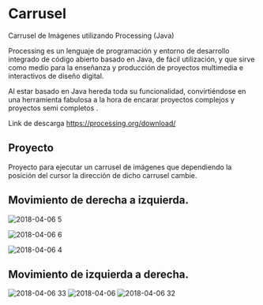 # Carrusel
Carrusel de Imágenes utilizando Processing (Java)

Processing es un lenguaje de programación y entorno de desarrollo integrado de código abierto basado en Java,
 de fácil utilización, y que sirve como medio para la enseñanza y producción de proyectos multimedia e interactivos
 de diseño digital.

Al estar basado en Java hereda toda su funcionalidad, convirtiéndose en una herramienta fabulosa a la hora de encarar
 proyectos complejos y proyectos semi completos .


Link de descarga https://processing.org/download/


## Proyecto

Proyecto para ejecutar un carrusel de imágenes que dependiendo la posición del cursor la dirección de dicho carrusel cambie.

## Movimiento de derecha a izquierda.

![2018-04-06 5](https://user-images.githubusercontent.com/24448781/38435862-a1a356da-3998-11e8-8664-e0701893e150.png)

![2018-04-06 6](https://user-images.githubusercontent.com/24448781/38435863-a1c3f1ce-3998-11e8-9efc-8f7865cb0c32.png)

![2018-04-06 4](https://user-images.githubusercontent.com/24448781/38435864-a1e359ec-3998-11e8-83d1-b4f37cab777a.png)

## Movimiento de izquierda a derecha.

![2018-04-06 33](https://user-images.githubusercontent.com/24448781/38436912-841445d6-399b-11e8-97db-2d2048b19be2.png)
![2018-04-06](https://user-images.githubusercontent.com/24448781/38436913-84375616-399b-11e8-882f-6aaa52e1f729.png)
![2018-04-06 32](https://user-images.githubusercontent.com/24448781/38436915-8458ecf4-399b-11e8-8e50-6776efb80a48.png)

